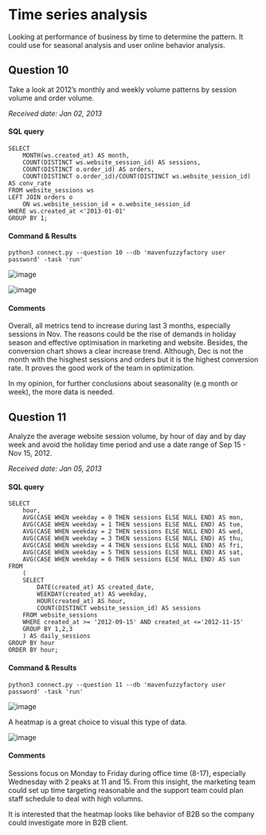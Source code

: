 # Time series analysis
Looking at performance of business by time to determine the pattern. It could use for seasonal analysis and user online behavior analysis. 

## Question 10

Take a look at 2012’s monthly and weekly volume patterns by session volume and order volume.

_Received date: Jan 02, 2013_

#### SQL query 
```
SELECT 
	MONTH(ws.created_at) AS month,
	COUNT(DISTINCT ws.website_session_id) AS sessions,
	COUNT(DISTINCT o.order_id) AS orders,
	COUNT(DISTINCT o.order_id)/COUNT(DISTINCT ws.website_session_id) AS conv_rate
FROM website_sessions ws
LEFT JOIN orders o
	ON ws.website_session_id = o.website_session_id
WHERE ws.created_at <'2013-01-01'
GROUP BY 1;

```
#### Command & Results
```
python3 connect.py --question 10 --db 'mavenfuzzyfactory user password' -task 'run'
```
![image](https://user-images.githubusercontent.com/114192113/211798519-08c4e915-9027-472f-a7ba-d1c2c8a6e698.png)

![image](https://user-images.githubusercontent.com/114192113/211801859-a49b343e-768c-4695-8ffa-28e9caebea7a.png)

#### Comments
Overall, all metrics tend to increase during last 3 months, especially sessions in Nov. The reasons could be the rise of demands in holiday season and effective optimisation in marketing and website.
Besides, the conversion chart shows a clear increase trend. Although, Dec is not the month with the hisghest sessions and orders
but it is the highest conversion rate. It proves the good work of the team in optimization.

In my opinion, for further conclusions about seasonality (e.g month or week), the more data is needed.

## Question 11

Analyze the average website session volume, by hour of day and by day week and avoid the 
holiday time period and use a date range of Sep 15 - Nov 15, 2012.

_Received date: Jan 05, 2013_

#### SQL query 
```
SELECT
	hour,
	AVG(CASE WHEN weekday = 0 THEN sessions ELSE NULL END) AS mon,
	AVG(CASE WHEN weekday = 1 THEN sessions ELSE NULL END) AS tue,
	AVG(CASE WHEN weekday = 2 THEN sessions ELSE NULL END) AS wed,
	AVG(CASE WHEN weekday = 3 THEN sessions ELSE NULL END) AS thu,
	AVG(CASE WHEN weekday = 4 THEN sessions ELSE NULL END) AS fri,
	AVG(CASE WHEN weekday = 5 THEN sessions ELSE NULL END) AS sat,
	AVG(CASE WHEN weekday = 6 THEN sessions ELSE NULL END) AS sun
FROM 
	(
	SELECT
		DATE(created_at) AS created_date,
		WEEKDAY(created_at) AS weekday,
		HOUR(created_at) AS hour,
		COUNT(DISTINCT website_session_id) AS sessions
	FROM website_sessions
	WHERE created_at >= '2012-09-15' AND created_at <='2012-11-15'
	GROUP BY 1,2,3
	) AS daily_sessions
GROUP BY hour
ORDER BY hour;

```
#### Command & Results
```
python3 connect.py --question 11 --db 'mavenfuzzyfactory user password' -task 'run'
```
![image](https://user-images.githubusercontent.com/114192113/211802817-d869d2d3-63df-4b29-86cd-c1e901160195.png)

A heatmap is a great choice to visual this type of data.

![image](https://user-images.githubusercontent.com/114192113/211802855-04baf0d4-ca43-496f-bac2-acbb35bd5f48.png)

#### Comments

Sessions focus on Monday to Friday during office time (8-17), especially Wednesday with 2 peaks at 11 and 15. From this insight, the marketing team could set up time targeting reasonable and the support team could plan staff schedule to deal with high volumns.

It is interested that the heatmap looks like behavior of B2B so the company could investigate more in B2B client.
